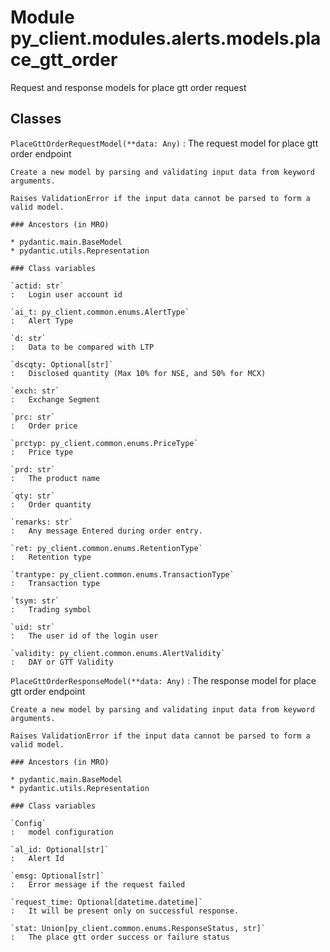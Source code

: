 Module py_client.modules.alerts.models.place_gtt_order
======================================================
Request and response models for place gtt order request

Classes
-------

`PlaceGttOrderRequestModel(**data: Any)`
:   The request model for place gtt order endpoint
    
    Create a new model by parsing and validating input data from keyword arguments.
    
    Raises ValidationError if the input data cannot be parsed to form a valid model.

    ### Ancestors (in MRO)

    * pydantic.main.BaseModel
    * pydantic.utils.Representation

    ### Class variables

    `actid: str`
    :   Login user account id

    `ai_t: py_client.common.enums.AlertType`
    :   Alert Type

    `d: str`
    :   Data to be compared with LTP

    `dscqty: Optional[str]`
    :   Disclosed quantity (Max 10% for NSE, and 50% for MCX)

    `exch: str`
    :   Exchange Segment

    `prc: str`
    :   Order price

    `prctyp: py_client.common.enums.PriceType`
    :   Price type

    `prd: str`
    :   The product name

    `qty: str`
    :   Order quantity

    `remarks: str`
    :   Any message Entered during order entry.

    `ret: py_client.common.enums.RetentionType`
    :   Retention type

    `trantype: py_client.common.enums.TransactionType`
    :   Transaction type

    `tsym: str`
    :   Trading symbol

    `uid: str`
    :   The user id of the login user

    `validity: py_client.common.enums.AlertValidity`
    :   DAY or GTT Validity

`PlaceGttOrderResponseModel(**data: Any)`
:   The response model for place gtt order endpoint
    
    Create a new model by parsing and validating input data from keyword arguments.
    
    Raises ValidationError if the input data cannot be parsed to form a valid model.

    ### Ancestors (in MRO)

    * pydantic.main.BaseModel
    * pydantic.utils.Representation

    ### Class variables

    `Config`
    :   model configuration

    `al_id: Optional[str]`
    :   Alert Id

    `emsg: Optional[str]`
    :   Error message if the request failed

    `request_time: Optional[datetime.datetime]`
    :   It will be present only on successful response.

    `stat: Union[py_client.common.enums.ResponseStatus, str]`
    :   The place gtt order success or failure status